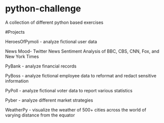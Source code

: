 # python-challenge
A collection of different python based exercises

#Projects

HeroesOfPymoli - analyze fictional user data

News Mood- Twitter News Sentiment Analysis of BBC, CBS, CNN, Fox, and New York Times

PyBank - analyze financial records 

PyBoss - analyze fictional employee data to reformat and redact sensitive information

PyPoll - analyze fictional voter data to report various statistics 

Pyber - analyze different market strategies 

WeatherPy - visualize the weather of 500+ cities across the world of varying distance from the equator
